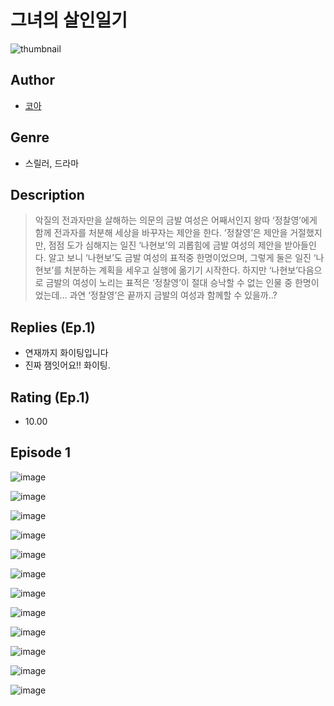 # 그녀의 살인일기
![thumbnail](https://image-comic.pstatic.net/user_contents_data/challenge_comic/2023/05/23/312036/upload_3474863782946234726_480x623.jpeg)

## Author
- [코아](https://comic.naver.com/artistTitle?id=312036)

## Genre
- 스릴러, 드라마

## Description
> 악질의 전과자만을 살해하는 의문의 금발 여성은 어째서인지 왕따 ‘정찰영’에게 함께 전과자를 처분해 세상을 바꾸자는 제안을 한다. ‘정찰영’은 제안을 거절했지만, 점점 도가 심해지는 일진 ‘나현보’의 괴롭힘에 금발 여성의 제안을 받아들인다. 알고 보니 ‘나현보’도 금발 여성의 표적중 한명이었으며, 그렇게 둘은 일진 ‘나현보’를 처분하는 계획을 세우고 실행에 옮기기 시작한다. 하지만 ‘나현보’다음으로 금발의 여성이 노리는 표적은 ‘정찰영’이 절대 승낙할 수 없는 인물 중 한명이었는데... 과연 ‘정찰영’은 끝까지 금발의 여성과 함께할 수 있을까..?

## Replies (Ep.1)
- 연재까지 화이팅입니다
- 진짜 잼잇어요!! 화이팅.

## Rating (Ep.1)
- 10.00

## Episode 1
![image](https://image-comic.pstatic.net/user_contents_data/challenge_comic/2023/05/23/312036/upload_3990862382332458553.jpeg)

![image](https://image-comic.pstatic.net/user_contents_data/challenge_comic/2023/05/23/312036/upload_3919367948681110577.jpeg)

![image](https://image-comic.pstatic.net/user_contents_data/challenge_comic/2023/05/23/312036/upload_7219658545973965113.jpeg)

![image](https://image-comic.pstatic.net/user_contents_data/challenge_comic/2023/05/23/312036/upload_3774410337163830321.jpeg)

![image](https://image-comic.pstatic.net/user_contents_data/challenge_comic/2023/05/23/312036/upload_3474581427632562488.jpeg)

![image](https://image-comic.pstatic.net/user_contents_data/challenge_comic/2023/05/23/312036/upload_3834023680006381876.jpeg)

![image](https://image-comic.pstatic.net/user_contents_data/challenge_comic/2023/05/23/312036/upload_7089282846504924982.jpeg)

![image](https://image-comic.pstatic.net/user_contents_data/challenge_comic/2023/05/23/312036/upload_3847869821361926705.jpeg)

![image](https://image-comic.pstatic.net/user_contents_data/challenge_comic/2023/05/23/312036/upload_3474354713374646836.jpeg)

![image](https://image-comic.pstatic.net/user_contents_data/challenge_comic/2023/05/23/312036/upload_7306020795580834360.jpeg)

![image](https://image-comic.pstatic.net/user_contents_data/challenge_comic/2023/05/23/312036/upload_7004612974436560997.jpeg)

![image](https://image-comic.pstatic.net/user_contents_data/challenge_comic/2023/05/23/312036/upload_3832903277610295858.jpeg)
